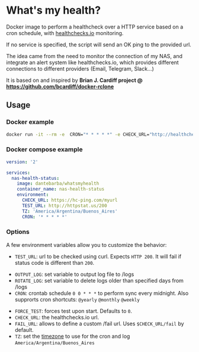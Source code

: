 # What's my health?

Docker image to perform a healthcheck over a HTTP service based on a cron schedule, with [healthchecks.io](https://healthchecks.io) monitoring.

If no service is specified, the script will send an OK ping to the provided url. 

The idea came from the need to monitor the connection of my NAS, and integrate an alert system like healthchecks.io, which provides different connections to different providers (Email, Telegram, Slack...)

It is based on and inspired by **Brian J. Cardiff project @ https://github.com/bcardiff/docker-rclone**

## Usage

### Docker example

```bash
docker run -it --rm -e  CRON="* * * * *" -e CHECK_URL="http://healthchecks.io/myurl" -e TZ="America/Argentina/Buenos_Aires" -e TEST_URL="https://httpstat.us/200" dantebarba/whatsmyhealth:latest
```

### Docker compose example

```yml
version: '2'

services:
  nas-health-status:
    image: dantebarba/whatsmyhealth
    container_name: nas-health-status
    environment:
      CHECK_URL: https://hc-ping.com/myurl
      TEST_URL: http://httpstat.us/200
      TZ: 'America/Argentina/Buenos_Aires'
      CRON: '* * * * *'
```

### Options

A few environment variables allow you to customize the behavior:

- `TEST_URL`: url to be checked using curl. Expects `HTTP 200`. It will fail if status code is different than `200`.
* `OUTPUT_LOG`: set variable to output log file to /logs
* `ROTATE_LOG`: set variable to delete logs older than specified days from /logs
* `CRON`: crontab schedule `0 0 * * *` to perform sync every midnight. Also supprorts cron shortcuts: `@yearly` `@monthly` `@weekly` 
- `FORCE_TEST`: forces test upon start. Defaults to `0`.
- `CHECK_URL`: the healthchecks.io url.
- `FAIL_URL`: allows to define a custom /fail url. Uses `$CHECK_URL/fail` by default.
- `TZ`: set the [timezone](https://en.wikipedia.org/wiki/List_of_tz_database_time_zones) to use for the cron and log `America/Argentina/Buenos_Aires`






